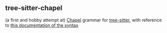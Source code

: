 
## tree-sitter-chapel

(a first and hobby attempt at)
[Chapel](https://chapel-lang.org/) grammar for [tree-sitter](https://tree-sitter.github.io/tree-sitter/), with reference to [this documentation of the syntax](https://chapel-lang.org/docs/language/spec/syntax.html#productions-listed-application-order)
